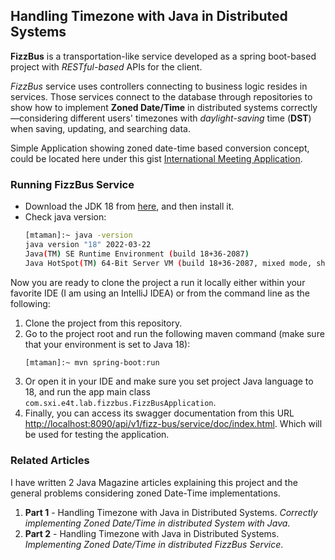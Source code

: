 ## Handling Timezone with Java in Distributed Systems
**FizzBus** is a transportation-like service developed as a spring boot-based project with _RESTful-based_ APIs for the client. 

_FizzBus_ service uses controllers connecting to business logic resides in services. 
Those services connect to the database through repositories to show how to implement **Zoned Date/Time** in distributed systems correctly—considering different users' timezones with _daylight-saving_ time (**DST**) when saving, updating, and searching data.

Simple Application showing zoned date-time based conversion concept, could be located here under this gist [International Meeting Application](https://gist.github.com/mohamed-taman/1cd8e8483c033eeaac536d91e15dcd81).

### Running FizzBus Service
- Download the JDK 18 from [here](https://www.oracle.com/java/technologies/javase/jdk18-archive-downloads.html), and then install it.
- Check java version:
    ```bash
    [mtaman]:~ java -version
    java version "18" 2022-03-22
    Java(TM) SE Runtime Environment (build 18+36-2087)
    Java HotSpot(TM) 64-Bit Server VM (build 18+36-2087, mixed mode, sharing)
    ```
Now you are ready to clone the project a run it locally either within your favorite IDE (I am using an IntelliJ IDEA) or from the command line as the following:

1. Clone the project from this repository.
2. Go to the project root and run the following maven command (make sure that your environment is set to Java 18):
    ```bash
    [mtaman]:~ mvn spring-boot:run
    ```
3. Or open it in your IDE and make sure you set project Java language to 18, and run the app main class `com.sxi.e4t.lab.fizzbus.FizzBusApplication`.
4. Finally, you can access its swagger documentation from this URL [http://localhost:8090/api/v1/fizz-bus/service/doc/index.html](http://localhost:8090/api/v1/fizz-bus/service/doc/index.html). Which will be used for testing the application.

### Related Articles
I have written 2 Java Magazine articles explaining this project and the general problems considering zoned Date-Time implementations.
1. **Part 1** - Handling Timezone with Java in Distributed Systems. _Correctly implementing Zoned Date/Time in distributed System with Java_.
2. **Part 2** - Handling Timezone with Java in Distributed Systems. _Implementing Zoned Date/Time in distributed FizzBus Service_.